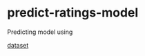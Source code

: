 # predict-ratings-model

Predicting model using 

[dataset](https://snap.stanford.edu/data/web-FineFoods.html)
